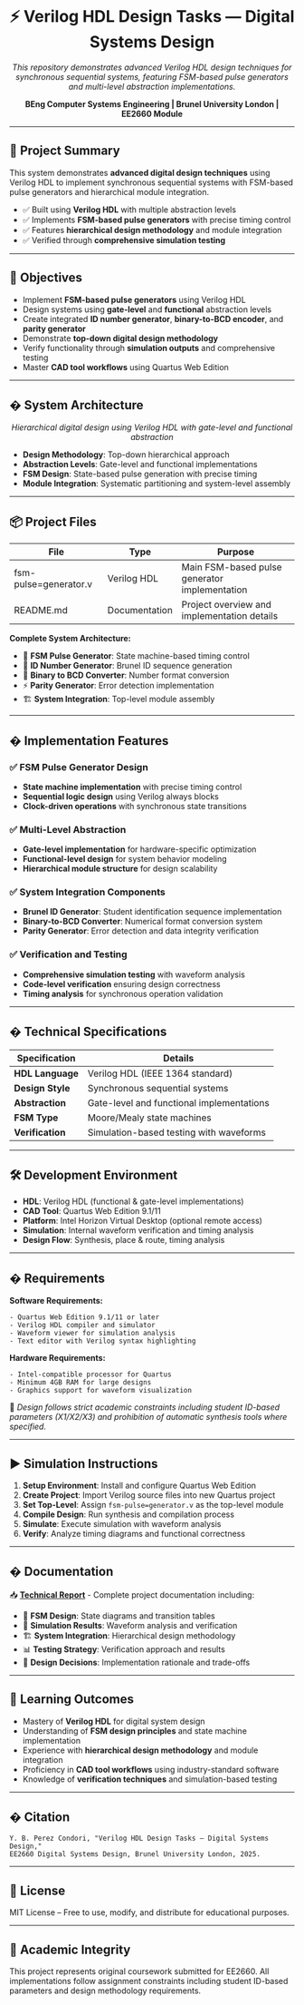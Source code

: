 
<h1 align="center">⚡ Verilog HDL Design Tasks — Digital Systems Design</h1>

<p align="center">
  <em>This repository demonstrates advanced Verilog HDL design techniques for synchronous sequential systems, featuring FSM-based pulse generators and multi-level abstraction implementations.</em>
</p>

<p align="center">
  <strong>BEng Computer Systems Engineering | Brunel University London | EE2660 Module</strong>
</p>

<hr/>

## 📌 Project Summary

This system demonstrates **advanced digital design techniques** using Verilog HDL to implement synchronous sequential systems with FSM-based pulse generators and hierarchical module integration.

- ✅ Built using **Verilog HDL** with multiple abstraction levels
- ✅ Implements **FSM-based pulse generators** with precise timing control
- ✅ Features **hierarchical design methodology** and module integration
- ✅ Verified through **comprehensive simulation testing**

---

## 🎯 Objectives

- Implement **FSM-based pulse generators** using Verilog HDL
- Design systems using **gate-level** and **functional** abstraction levels
- Create integrated **ID number generator**, **binary-to-BCD encoder**, and **parity generator**
- Demonstrate **top-down digital design methodology**
- Verify functionality through **simulation outputs** and comprehensive testing
- Master **CAD tool workflows** using Quartus Web Edition

---

## �️ System Architecture

<p align="center">
  <em>Hierarchical digital design using Verilog HDL with gate-level and functional abstraction</em>
</p>

- **Design Methodology**: Top-down hierarchical approach
- **Abstraction Levels**: Gate-level and functional implementations
- **FSM Design**: State-based pulse generation with precise timing
- **Module Integration**: Systematic partitioning and system-level assembly

---

## 📦 Project Files

| File | Type | Purpose |
|------|------|---------|
| fsm-pulse=generator.v | Verilog HDL | Main FSM-based pulse generator implementation |
| README.md | Documentation | Project overview and implementation details |

**Complete System Architecture:**
- 🔄 **FSM Pulse Generator**: State machine-based timing control
- 🔢 **ID Number Generator**: Brunel ID sequence generation
- 🔀 **Binary to BCD Converter**: Number format conversion
- ⚡ **Parity Generator**: Error detection implementation
- 🏗️ **System Integration**: Top-level module assembly


---

## � Implementation Features

### ✅ FSM Pulse Generator Design
- **State machine implementation** with precise timing control
- **Sequential logic design** using Verilog always blocks
- **Clock-driven operations** with synchronous state transitions

### ✅ Multi-Level Abstraction
- **Gate-level implementation** for hardware-specific optimization
- **Functional-level design** for system behavior modeling
- **Hierarchical module structure** for design scalability

### ✅ System Integration Components
- **Brunel ID Generator**: Student identification sequence implementation
- **Binary-to-BCD Converter**: Numerical format conversion system
- **Parity Generator**: Error detection and data integrity verification

### ✅ Verification and Testing
- **Comprehensive simulation testing** with waveform analysis
- **Code-level verification** ensuring design correctness
- **Timing analysis** for synchronous operation validation

---

## � Technical Specifications

| Specification | Details |
|---------------|---------|
| **HDL Language** | Verilog HDL (IEEE 1364 standard) |
| **Design Style** | Synchronous sequential systems |
| **Abstraction** | Gate-level and functional implementations |
| **FSM Type** | Moore/Mealy state machines |
| **Verification** | Simulation-based testing with waveforms |

---

## 🛠️ Development Environment

- **HDL**: Verilog HDL (functional & gate-level implementations)
- **CAD Tool**: Quartus Web Edition 9.1/11
- **Platform**: Intel Horizon Virtual Desktop (optional remote access)
- **Simulation**: Internal waveform verification and timing analysis
- **Design Flow**: Synthesis, place & route, timing analysis

---

## � Requirements

**Software Requirements:**
```
- Quartus Web Edition 9.1/11 or later
- Verilog HDL compiler and simulator
- Waveform viewer for simulation analysis
- Text editor with Verilog syntax highlighting
```

**Hardware Requirements:**
```
- Intel-compatible processor for Quartus
- Minimum 4GB RAM for large designs
- Graphics support for waveform visualization
```

📌 *Design follows strict academic constraints including student ID-based parameters (X1/X2/X3) and prohibition of automatic synthesis tools where specified.*

---

## ▶️ Simulation Instructions

1. **Setup Environment**: Install and configure Quartus Web Edition
2. **Create Project**: Import Verilog source files into new Quartus project
3. **Set Top-Level**: Assign `fsm-pulse=generator.v` as the top-level module
4. **Compile Design**: Run synthesis and compilation process
5. **Simulate**: Execute simulation with waveform analysis
6. **Verify**: Analyze timing diagrams and functional correctness

---

## � Documentation

📥 **[Technical Report](./docs/final_report.pdf)** - Complete project documentation including:
- 🔄 **FSM Design**: State diagrams and transition tables
- 🧪 **Simulation Results**: Waveform analysis and verification
- 🏗️ **System Integration**: Hierarchical design methodology
- 📊 **Testing Strategy**: Verification approach and results
- 🎯 **Design Decisions**: Implementation rationale and trade-offs

---

## 🚀 Learning Outcomes

- Mastery of **Verilog HDL** for digital system design
- Understanding of **FSM design principles** and state machine implementation
- Experience with **hierarchical design methodology** and module integration
- Proficiency in **CAD tool workflows** using industry-standard software
- Knowledge of **verification techniques** and simulation-based testing

---

## � Citation

```
Y. B. Perez Condori, "Verilog HDL Design Tasks — Digital Systems Design," 
EE2660 Digital Systems Design, Brunel University London, 2025.
```

---

## 📄 License

MIT License – Free to use, modify, and distribute for educational purposes.

---

## 🔐 Academic Integrity

This project represents original coursework submitted for EE2660. All implementations follow assignment constraints including student ID-based parameters and design methodology requirements.
